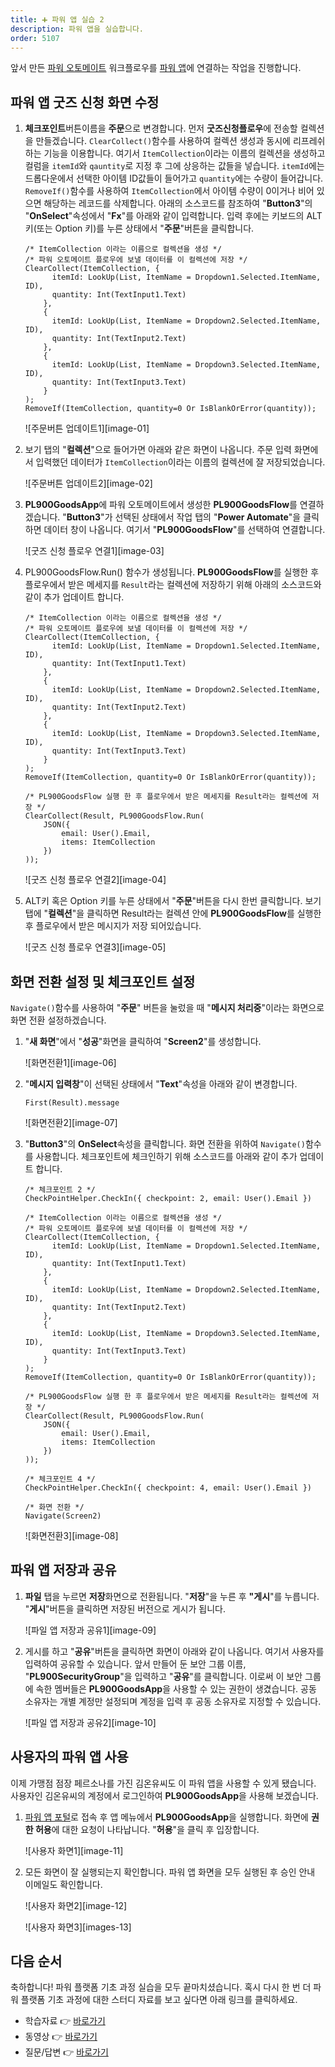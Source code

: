 ```yaml
---
title: ➕ 파워 앱 실습 2
description: 파워 앱을 실습합니다.
order: 5107
---
```


앞서 만든 [파워 오토메이트][pau] 워크플로우를 [파워 앱][pas]에 연결하는 작업을 진행합니다.


## 파워 앱 굿즈 신청 화면 수정 ##

1. **체크포인트**버튼이름을 **주문**으로 변경합니다. 먼저 **굿즈신청플로우**에 전송할 컬렉션을 만들겠습니다. `ClearCollect()`함수를 사용하여 컬렉션 생성과 동시에 리프레쉬하는 기능을 이용합니다. 여기서 `ItemCollection`이라는 이름의 컬렉션을 생성하고 컬럼을 `itemId`와 `qauntity`로 지정 후 그에 상응하는 값들을 넣습니다. `itemId`에는 드롭다운에서 선택한 아이템 ID값들이 들어가고 `quantity`에는 수량이 들어갑니다. `RemoveIf()`함수를 사용하여 `ItemCollection`에서 아이템 수량이 0이거나 비어 있으면 해당하는 레코드를 삭제합니다. 아래의 소스코드를 참조하여 "**Button3**"의 "**OnSelect**"속성에서 "**Fx**"를 아래와 같이 입력합니다. 입력 후에는 키보드의 ALT 키(또는 Option 키)를 누른 상태에서 "**주문**"버튼을 클릭합니다.

    ```
    /* ItemCollection 이라는 이름으로 컬렉션을 생성 */
    /* 파워 오토메이트 플로우에 보낼 데이터를 이 컬렉션에 저장 */
    ClearCollect(ItemCollection, {
          itemId: LookUp(List, ItemName = Dropdown1.Selected.ItemName, ID),
          quantity: Int(TextInput1.Text)
        },
        {
          itemId: LookUp(List, ItemName = Dropdown2.Selected.ItemName, ID),
          quantity: Int(TextInput2.Text)
        },
        {
          itemId: LookUp(List, ItemName = Dropdown3.Selected.ItemName, ID),
          quantity: Int(TextInput3.Text)
        }
    );
    RemoveIf(ItemCollection, quantity=0 Or IsBlankOrError(quantity));
    ```

    ![주문버튼 업데이트1][image-01]

2. 보기 탭의 "**컬렉션**"으로 들어가면 아래와 같은 화면이 나옵니다. 주문 입력 화면에서 입력했던 데이터가 `ItemCollection`이라는 이름의 컬렉션에 잘 저장되었습니다.

    ![주문버튼 업데이트2][image-02]

3. **PL900GoodsApp**에 파워 오토메이트에서 생성한 **PL900GoodsFlow**를 연결하겠습니다. "**Button3**"가 선택된 상태에서 작업 탭의 "**Power Automate**"을 클릭하면 데이터 창이 나옵니다. 여기서 "**PL900GoodsFlow**"를 선택하여 연결합니다.

    ![굿즈 신청 플로우 연결1][image-03]

4. PL900GoodsFlow.Run() 함수가 생성됩니다. **PL900GoodsFlow**를 실행한 후 플로우에서 받은 메세지를 `Result`라는 컬렉션에 저장하기 위해 아래의 소스코드와 같이 추가 업데이트 합니다.

    ```
    /* ItemCollection 이라는 이름으로 컬렉션을 생성 */
    /* 파워 오토메이트 플로우에 보낼 데이터를 이 컬렉션에 저장 */
    ClearCollect(ItemCollection, {
          itemId: LookUp(List, ItemName = Dropdown1.Selected.ItemName, ID),
          quantity: Int(TextInput1.Text)
        },
        {
          itemId: LookUp(List, ItemName = Dropdown2.Selected.ItemName, ID),
          quantity: Int(TextInput2.Text)
        },
        {
          itemId: LookUp(List, ItemName = Dropdown3.Selected.ItemName, ID),
          quantity: Int(TextInput3.Text)
        }
    );
    RemoveIf(ItemCollection, quantity=0 Or IsBlankOrError(quantity));

    /* PL900GoodsFlow 실행 한 후 플로우에서 받은 메세지를 Result라는 컬렉션에 저장 */
    ClearCollect(Result, PL900GoodsFlow.Run(
        JSON({
            email: User().Email,
            items: ItemCollection
        })
    ));
    ```

    ![굿즈 신청 플로우 연결2][image-04]

5. ALT키 혹은 Option 키를 누른 상태에서 "**주문**"버튼을 다시 한번 클릭합니다. 보기 탭에 "**컬렉션**"을 클릭하면 Result라는 컬렉션 안에 **PL900GoodsFlow**를 실행한 후 플로우에서 받은 메시지가 저장 되어있습니다.

    ![굿즈 신청 플로우 연결3][image-05]


## 화면 전환 설정 및 체크포인트 설정 ##

`Navigate()`함수를 사용하여 "**주문**" 버튼을 눌렀을 때 "**메시지 처리중**"이라는 화면으로 화면 전환 설정하겠습니다.

1. "**새 화면**"에서 "**성공**"화면을 클릭하여 "**Screen2**"를 생성합니다.

    ![화면전환1][image-06]

2. "**메시지 입력창**"이 선택된 상태에서 "**Text**"속성을 아래와 같이 변경합니다.

    ```
    First(Result).message
    ```

    ![화면전환2][image-07]

3. "**Button3**"의 **OnSelect**속성을 클릭합니다. 화면 전환을 위하여 `Navigate()`함수를 사용합니다. 체크포인트에 체크인하기 위해 소스코드를 아래와 같이 추가 업데이트 합니다.

    ```
    /* 체크포인트 2 */
    CheckPointHelper.CheckIn({ checkpoint: 2, email: User().Email })

    /* ItemCollection 이라는 이름으로 컬렉션을 생성 */
    /* 파워 오토메이트 플로우에 보낼 데이터를 이 컬렉션에 저장 */
    ClearCollect(ItemCollection, {
          itemId: LookUp(List, ItemName = Dropdown1.Selected.ItemName, ID),
          quantity: Int(TextInput1.Text)
        },
        {
          itemId: LookUp(List, ItemName = Dropdown2.Selected.ItemName, ID),
          quantity: Int(TextInput2.Text)
        },
        {
          itemId: LookUp(List, ItemName = Dropdown3.Selected.ItemName, ID),
          quantity: Int(TextInput3.Text)
        }
    );
    RemoveIf(ItemCollection, quantity=0 Or IsBlankOrError(quantity));

    /* PL900GoodsFlow 실행 한 후 플로우에서 받은 메세지를 Result라는 컬렉션에 저장 */
    ClearCollect(Result, PL900GoodsFlow.Run(
        JSON({
            email: User().Email,
            items: ItemCollection
        })
    ));

    /* 체크포인트 4 */
    CheckPointHelper.CheckIn({ checkpoint: 4, email: User().Email })

    /* 화면 전환 */
    Navigate(Screen2)
    ```

    ![화면전환3][image-08]

## 파워 앱 저장과 공유 ##

1. **파일** 탭을 누르면 **저장**화면으로 전환됩니다. "**저장**"을 누른 후 **"게시**"를 누릅니다. "**게시**"버튼을 클릭하면 저장된 버전으로 게시가 됩니다.

    ![파일 앱 저장과 공유1][image-09]

2. 게시를 하고 "**공유**"버튼을 클릭하면 화면이 아래와 같이 나옵니다. 여기서 사용자를 입력하여 공유할 수 있습니다. 앞서 만들어 둔 보안 그룹 이름, "**PL900SecurityGroup**"을 입력하고 "**공유**"를 클릭합니다. 이로써 이 보안 그룹에 속한 멤버들은 **PL900GoodsApp**을 사용할 수 있는 권한이 생겼습니다. 공동 소유자는 개별 계정만 설정되며 계정을 입력 후 공동 소유자로 지정할 수 있습니다.

    ![파일 앱 저장과 공유2][image-10]

## 사용자의 파워 앱 사용 ##

이제 가맹점 점장 페르소나를 가진 김온유씨도 이 파워 앱을 사용할 수 있게 됐습니다. 사용자인 김온유씨의 계정에서 로그인하여 **PL900GoodsApp**을 사용해 보겠습니다.

1. [파워 앱 포털][pas]로 접속 후 앱 메뉴에서 **PL900GoodsApp**을 실행합니다. 화면에 **권한 허용**에 대한 요청이 나타납니다. "**허용**"을 클릭 후 입장합니다.

    ![사용자 화면1][image-11]

2. 모든 화면이 잘 실행되는지 확인합니다. 파워 앱 화면을 모두 실행된 후 승인 안내 이메일도 확인합니다.

    ![사용자 화면2][image-12]

    ![사용자 화면3][images-13]


## 다음 순서 ##

축하합니다! 파워 플랫폼 기초 과정 실습을 모두 끝마치셨습니다. 혹시 다시 한 번 더 파워 플랫폼 기초 과정에 대한 스터디 자료를 보고 싶다면 아래 링크를 클릭하세요.

* 학습자료 👉 [바로가기][fdk pl900 materials]
* 동영상 👉 [바로가기][fdk pl900 playlist]
* 질문/답변 👉 [바로가기][fdk discussion]

[pas]: https://powerapps.microsoft.com/ko-kr/?WT.mc_id=power-34890-juyoo
[pau]: https://flow.microsoft.com/ko-kr/?WT.mc_id=power-34890-juyoo

[fdk discussion]: https://github.com/fusiondevkr/blog/discussions

[fdk pl900 materials]: https://aka.ms/fdk/pl900/materials
[fdk pl900 playlist]: https://www.youtube.com/playlist?list=PL5_dhZuHiVhJNUJA00WVwrVfKPgi35CqI
